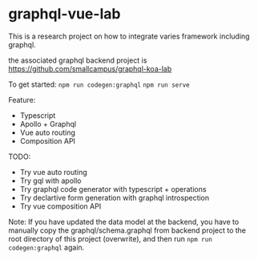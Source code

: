 # graphql-vue-lab

This is a research project on how to integrate varies framework including graphql.

the associated graphql backend project is https://github.com/smallcampus/graphql-koa-lab

To get started:
`npm run codegen:graphql`
`npm run serve`

Feature:

+ Typescript
+ Apollo + Graphql
+ Vue auto routing
+ Composition API

TODO:

+ Try vue auto routing
+ Try gql with apollo
+ Try graphql code generator with typescript + operations
+ Try declartive form generation with graphql introspection
+ Try vue composition API

Note:
If you have updated the data model at the backend, you have to manually copy the graphql/schema.graphql from backend project to the root directory of this project (overwrite), and then run `npm run codegen:graphql` again.
